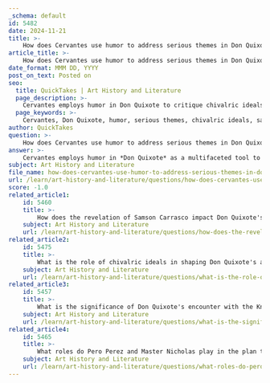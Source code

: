 ```yaml
---
_schema: default
id: 5482
date: 2024-11-21
title: >-
    How does Cervantes use humor to address serious themes in Don Quixote?
article_title: >-
    How does Cervantes use humor to address serious themes in Don Quixote?
date_format: MMM DD, YYYY
post_on_text: Posted on
seo:
  title: QuickTakes | Art History and Literature
  page_description: >-
    Cervantes employs humor in Don Quixote to critique chivalric ideals, explore madness and reality, and comment on social hierarchy, intertwining comedy with profound themes to engage readers.
  page_keywords: >-
    Cervantes, Don Quixote, humor, serious themes, chivalric ideals, satire, social commentary, madness, reality, carnivalesque, literary analysis, philosophical inquiry, societal norms
author: QuickTakes
question: >-
    How does Cervantes use humor to address serious themes in Don Quixote?
answer: >-
    Cervantes employs humor in *Don Quixote* as a multifaceted tool to address serious themes, particularly the nature of reality, social hierarchy, and the folly of idealism. The humor in the novel serves not only to entertain but also to critique societal norms and the chivalric ideals that the protagonist, Don Quixote, embodies.\n\n1. **Satire of Chivalric Ideals**: Cervantes uses humor to satirize the chivalric romance genre, which was popular in his time. By portraying Don Quixote's delusions and misguided adventures, Cervantes highlights the absurdity of these ideals. For instance, Don Quixote's belief that he is a knight-errant leads him to engage in ludicrous battles against windmills, which he perceives as giants. This comedic imagery serves to question the validity of chivalric values and the disconnect between noble aspirations and reality.\n\n2. **Social Commentary**: The humor in *Don Quixote* also critiques the social hierarchy of Cervantes' time. Through the interactions between Don Quixote and various characters, Cervantes exposes the disparities between social classes. The protagonist's noble intentions often clash with the realities of the lower classes, revealing the hypocrisy and pretensions of those in higher social standings. This use of humor creates a space for reflection on societal norms and the true nature of nobility.\n\n3. **Exploration of Madness and Reality**: The theme of madness is central to *Don Quixote*, and Cervantes uses humor to explore the fine line between sanity and insanity. Don Quixote's delusions are often portrayed in a humorous light, prompting readers to question the nature of reality and perception. The absurdity of his quests invites philosophical inquiry into what constitutes sanity, as his ideals, though misguided, are rooted in a desire for honor and virtue.\n\n4. **Carnivalesque Elements**: Cervantes incorporates elements of the carnivalesque, a concept explored by theorists like Mikhail Bakhtin, which emphasizes the subversion of social norms and the celebration of the grotesque. This approach allows Cervantes to create a comic atmosphere where traditional hierarchies are upended, and characters are free to express their true selves. The humor derived from these interactions serves to illuminate deeper truths about human nature and societal constructs.\n\nIn summary, Cervantes masterfully intertwines humor with serious themes in *Don Quixote*, using it as a vehicle for social critique, exploration of madness, and commentary on the nature of reality. This blend of humor and depth not only enriches the narrative but also invites readers to engage with the philosophical questions posed throughout the novel.
subject: Art History and Literature
file_name: how-does-cervantes-use-humor-to-address-serious-themes-in-don-quixote.md
url: /learn/art-history-and-literature/questions/how-does-cervantes-use-humor-to-address-serious-themes-in-don-quixote
score: -1.0
related_article1:
    id: 5460
    title: >-
        How does the revelation of Samson Carrasco impact Don Quixote's journey?
    subject: Art History and Literature
    url: /learn/art-history-and-literature/questions/how-does-the-revelation-of-samson-carrasco-impact-don-quixotes-journey
related_article2:
    id: 5475
    title: >-
        What is the role of chivalric ideals in shaping Don Quixote's actions and beliefs?
    subject: Art History and Literature
    url: /learn/art-history-and-literature/questions/what-is-the-role-of-chivalric-ideals-in-shaping-don-quixotes-actions-and-beliefs
related_article3:
    id: 5457
    title: >-
        What is the significance of Don Quixote's encounter with the Knight of Mirrors in the narrative?
    subject: Art History and Literature
    url: /learn/art-history-and-literature/questions/what-is-the-significance-of-don-quixotes-encounter-with-the-knight-of-mirrors-in-the-narrative
related_article4:
    id: 5465
    title: >-
        What roles do Pero Perez and Master Nicholas play in the plan to bring Don Quixote back?
    subject: Art History and Literature
    url: /learn/art-history-and-literature/questions/what-roles-do-pero-perez-and-master-nicholas-play-in-the-plan-to-bring-don-quixote-back
---
```


&nbsp;